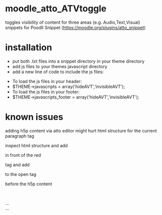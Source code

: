 # moodle_atto_ATVtoggle
toggles visibility of content for three areas (e.g. Audio,Text,Visual)  
snippets for Poodll Snippet (https://moodle.org/plugins/atto_snippet)

# installation
+ put both .txt files into a snippet directory in your theme directory
+ add js files to your themes javascript directory
+ add a new line of code to include the js files:
- To load the js files in your header:
- $THEME->javascripts = array('hideAVT','invisibleAVT');
- To load the js files in your footer:
- $THEME->javascripts_footer = array('hideAVT','invisibleAVT');

# known issues
adding h5p content via atto editor might hurt html structure for the current paragraph tag <p>
inspect html structure and add <p> in front of the red </p> tag and add </p> to the open tag <p> before the h5p content <p><br></p><div>...</div>...  
  
